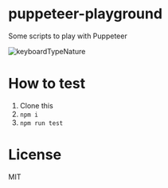 # puppeteer-playground
Some scripts to play with Puppeteer

![keyboardTypeNature](https://i.imgur.com/R3bIl3G.png)

# How to test
1. Clone this
2. `npm i`
3. `npm run test`

# License
MIT
